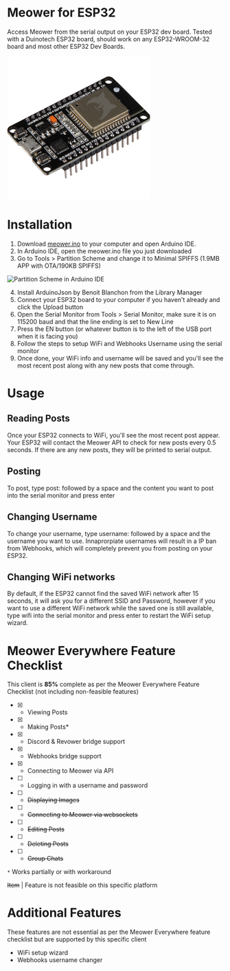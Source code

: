 # Meower for ESP32
Access Meower from the serial output on your ESP32 dev board. Tested with a Duinotech ESP32 board, should work on any ESP32-WROOM-32 board and most other ESP32 Dev Boards.

<img src="https://github.com/Meower-Everywhere/ESP32/blob/02e3565fd8fe1ebe9b65a5a673d2db1889371809/assets/meower-esp32.png" height="333" width="333">

# Installation
1. Download [meower.ino](https://github.com/Meower-Everywhere/ESP32/blob/9c3765a1a6e9f89ebd2904138feb9e090b19d283/meower.ino) to your computer and open Arduino IDE.
2. In Arduino IDE, open the meower.ino file you just downloaded
3. Go to Tools > Partition Scheme and change it to Minimal SPIFFS (1.9MB APP with OTA/190KB SPIFFS)
<img width="465.5" alt="Partition Scheme in Arduino IDE" src="https://github.com/Meower-Everywhere/ESP32/assets/72828296/744ad746-fc56-4a76-881b-dc95eccb3dc1">

4. Install ArduinoJson by Benoit Blanchon from the Library Manager
5. Connect your ESP32 board to your computer if you haven't already and click the Upload button
6. Open the Serial Monitor from Tools > Serial Monitor, make sure it is on 115200 baud and that the line ending is set to New Line
7. Press the EN button (or whatever button is to the left of the USB port when it is facing you)
8. Follow the steps to setup WiFi and Webhooks Username using the serial monitor
9. Once done, your WiFi info and username will be saved and you'll see the most recent post along with any new posts that come through.

# Usage
## Reading Posts
Once your ESP32 connects to WiFi, you'll see the most recent post appear. Your ESP32 will contact the Meower API to check for new posts every 0.5 seconds. If there are any new posts, they will be printed to serial output.
## Posting
To post, type post: followed by a space and the content you want to post into the serial monitor and press enter
## Changing Username
To change your username, type username: followed by a space and the username you want to use. Innaprorpiate usernames will result in a IP ban from Webhooks, which will completely prevent you from posting on your ESP32.
## Changing WiFi networks
By default, if the ESP32 cannot find the saved WiFi network after 15 seconds, it will ask you for a different SSID and Password, however if you want to use a different WiFi network while the saved one is still available, type wifi into the serial monitor and press enter to restart the WiFi setup wizard.

# Meower Everywhere Feature Checklist
This client is **85%** complete as per the Meower Everywhere Feature Checklist (not including non-feasible features)
- [x] - Viewing Posts
- [x] - Making Posts*
- [x] - Discord & Revower bridge support
- [x] - Webhooks bridge support
- [x] - Connecting to Meower via API
- [ ] - Logging in with a username and password
- [ ] - ~~Displaying Images~~
- [ ] - ~~Connecting to Meower via websockets~~
- [ ] - ~~Editing Posts~~
- [ ] - ~~Deleting Posts~~
- [ ] - ~~Group Chats~~

`*` Works partially or with workaround

~~Item~~ | Feature is not feasible on this specific platform

# Additional Features 
These features are not essential as per the Meower Everywhere feature checklist but are supported by this specific client

- WiFi setup wizard
- Webhooks username changer
